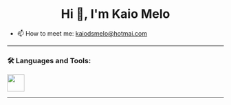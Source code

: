 <h1 align="center">Hi 👋, I'm Kaio Melo</h1>

- 📫 How to meet me: kaiodsmelo@hotmai.com 

---

### 🛠️ Languages and Tools:

<p>
  <img src="https://cdn.jsdelivr.net/gh/devicons/devicon/icons/python/python-original.svg" width="40" />
  <!-- Adicione mais ícones aqui -->
</p>

---
